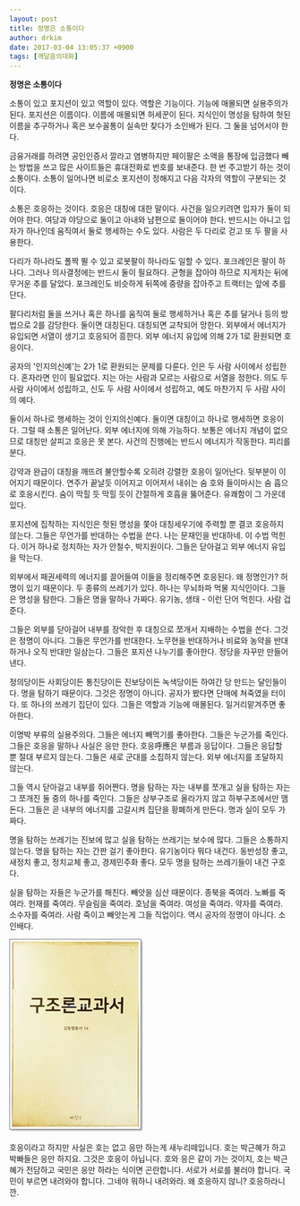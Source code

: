 ```yaml
---
layout: post
title: 정명은 소통이다
author: drkim
date: 2017-03-04 13:05:37 +0900
tags: [깨달음의대화]
---
```

**정명은 소통이다**

  


소통이 있고 포지션이 있고 역할이 있다. 역할은 기능이다. 기능에 매몰되면 실용주의가 된다. 포지션은 이름이다. 이름에 매몰되면 허세꾼이 된다. 지식인이 명성을 탐하여 헛된 이름을 추구하거나 혹은 보수꼴통이 실속만 찾다가 소인배가 된다. 그 둘을 넘어서야 한다. 

  


금융거래를 하려면 공인인증서 깔라고 염병하지만 페이팔은 소액을 통장에 입금했다 빼는 방법을 쓰고 많은 사이트들은 휴대전화로 번호를 보내준다. 한 번 주고받기 하는 것이 소통이다. 소통이 일어나면 비로소 포지션이 정해지고 다음 각자의 역할이 구분되는 것이다. 

  


소통은 호응하는 것이다. 호응은 대칭에 대한 말이다. 사건을 일으키려면 입자가 둘이 되어야 한다. 여당과 야당으로 둘이고 아내와 남편으로 둘이어야 한다. 반드시는 아니고 입자가 하나인데 움직여서 둘로 행세하는 수도 있다. 사람은 두 다리로 걷고 또 두 팔을 사용한다. 

  


다리가 하나라도 폴짝 뛸 수 있고 로봇팔이 하나라도 일할 수 있다. 포크레인은 팔이 하나다. 그러나 의사결정에는 반드시 둘이 필요하다. 균형을 잡아야 하므로 지게차는 뒤에 무거운 추를 달았다. 포크레인도 비슷하게 뒤쪽에 중량을 잡아주고 트랙터는 앞에 추를 단다. 

  


팔다리처럼 둘을 쓰거나 혹은 하나를 움직여 둘로 행세하거나 혹은 추를 달거나 등의 방법으로 2를 감당한다. 둘이면 대칭된다. 대칭되면 교착되어 망한다. 외부에서 에너지가 유입되면 서열이 생기고 호응되어 흥한다. 외부 에너지 유입에 의해 2가 1로 환원되면 호응이다. 

  


공자의 '인지의신예'는 2가 1로 환원되는 문제를 다룬다. 인은 두 사람 사이에서 성립한다. 혼자라면 인이 필요없다. 지는 아는 사람과 모르는 사람으로 서열을 정한다. 의도 두 사람 사이에서 성립하고, 신도 두 사람 사이에서 성립하고, 예도 마찬가지 두 사람 사이의 예다. 

  


둘이서 하나로 행세하는 것이 인지의신예다. 둘이면 대칭이고 하나로 행세하면 호응이다. 그럴 때 소통은 일어난다. 외부 에너지에 의해 가능하다. 보통은 에너지 개념이 없으므로 대칭만 살피고 호응은 못 본다. 사건의 진행에는 반드시 에너지가 작동한다. 피리를 분다. 

  


강약과 완급이 대칭을 깨뜨려 불안할수록 오히려 강렬한 호응이 일어난다. 뒷부분이 이어지기 때문이다. 연주가 끝날듯 이어지고 이어져서 내쉬는 숨 호와 들이마시는 숨 흡으로 호응시킨다. 숨이 막힐 듯 막힐 듯이 간절하게 호흡을 뚫어준다. 유쾌함이 그 가운데 있다. 

  


포지션에 집착하는 지식인은 헛된 명성을 쫓아 대칭세우기에 주력할 뿐 결코 호응하지 않는다. 그들은 무언가를 반대하는 수법을 쓴다. 나는 문재인을 반대하네. 이 수법 먹힌다. 이거 하나로 정치하는 자가 안철수, 박지원이다. 그들은 닫아걸고 외부 에너지 유입을 막는다. 

  


외부에서 패권세력의 에너지를 끌어들여 이들을 정리해주면 호응된다. 왜 정명인가? 허명이 있기 때문이다. 두 종류의 쓰레기가 있다. 하나는 무뇌좌파 먹물 지식인이다. 그들은 명성을 탐한다. 그들은 명을 말하나 가짜다. 유기농, 생태 - 이런 단어 먹힌다. 사람 겁준다. 

  


그들은 외부를 닫아걸어 내부를 장악한 후 대칭으로 쪼개서 지배하는 수법을 쓴다. 그것은 정명이 아니다. 그들은 무언가를 반대한다. 노무현을 반대하거나 비료와 농약을 반대하거나 오직 반대만 일삼는다. 그들은 포지션 나누기를 좋아한다. 정당을 자꾸만 만들어낸다. 

  


정의당이든 사회당이든 통진당이든 진보당이든 녹색당이든 하여간 당 만드는 달인들이다. 명을 탐하기 때문이다. 그것은 정명이 아니다. 공자가 봤다면 단매에 쳐죽였을 터이다. 또 하나의 쓰레기 집단이 있다. 그들은 역할과 기능에 매몰된다. 일거리맡겨주면 좋아한다. 

  


이명박 부류의 실용주의다. 그들은 에너지 빼먹기를 좋아한다. 그들은 누군가를 죽인다. 그들은 호응을 말하나 사실은 응만 한다. 호응呼應은 부름과 응답이다. 그들은 응답할 뿐 절대 부르지 않는다. 그들은 새로 군대를 소집하지 않는다. 외부 에너지를 조달하지 않는다. 

  


그들 역시 닫아걸고 내부를 쥐어짠다. 명을 탐하는 자는 내부를 쪼개고 실을 탐하는 자는 그 쪼개진 둘 중의 하나를 죽인다. 그들은 상부구조로 올라가지 않고 하부구조에서만 맴돈다. 그들은 곧 내부의 에너지를 고갈시켜 집단을 황폐하게 만든다. 명과 실이 모두 가짜다. 

  


명을 탐하는 쓰레기는 진보에 많고 실을 탐하는 쓰레기는 보수에 많다. 그들은 소통하지 않는다. 명을 탐하는 자는 간판 걸기 좋아한다. 유기농이다 뭐다 내건다. 동반성장 좋고, 새정치 좋고, 정치교체 좋고, 경제민주화 좋다. 모두 명을 탐하는 쓰레기들이 내건 구호다. 

  


실을 탐하는 자들은 누군가를 해친다. 빼앗을 심산 때문이다. 종북을 죽여라. 노빠를 죽여라. 헌재를 죽여라. 무슬림을 죽여라. 호남을 죽여라. 여성을 죽여라. 약자를 죽여라. 소수자를 죽여라. 사람 죽이고 빼앗는게 그들 직업이다. 역시 공자의 정명이 아니다. 소인배다.

  


  



 ![](/files/attach/images/198/686/815/20170108_234810.jpg) 

  


호응이라고 하지만 사실은 호는 없고 응만 하는게 새누리떼입니다. 호는 박근혜가 하고 박빠들은 응만 하지요. 그것은 호응이 아닙니다. 호와 응은 같이 가는 것이지, 호는 박근혜가 전담하고 국민은 응만 하라는 식이면 곤란합니다. 서로가 서로를 불러야 합니다. 국민이 부르면 내려와야 합니다. 그네야 뭐하니 내려와라. 왜 호응하지 않니? 호응하라니깐.